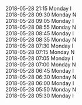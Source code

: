 2018-05-28 21:15 Monday  I  
2018-05-28 09:30 Monday  N  
2018-05-28 09:05 Monday  I  
2018-05-28 08:55 Monday  N  
2018-05-28 08:45 Monday  I  
2018-05-28 08:35 Monday  N  
2018-05-28 07:30 Monday  I  
2018-05-28 07:15 Monday  N  
2018-05-28 07:05 Monday  I  
2018-05-28 07:00 Monday  N  
2018-05-28 06:45 Monday  I  
2018-05-28 06:30 Monday  N  
2018-05-28 06:00 Monday  I  
2018-05-28 05:50 Monday  N  
2018-05-28 05:30 Monday  I  
